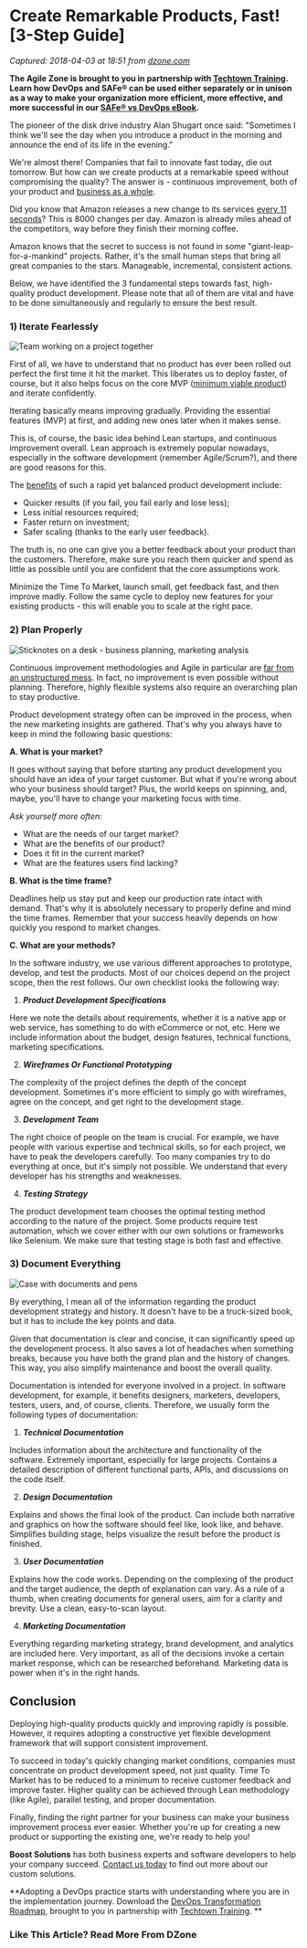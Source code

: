# Create Remarkable Products, Fast! [3-Step Guide]

_Captured: 2018-04-03 at 18:51 from [dzone.com](https://dzone.com/articles/create-remarkable-products-fast-3-step-guide)_

**The Agile Zone is brought to you in partnership with [Techtown Training](https://dzone.com/go?i=275424&u=http%3A%2F%2Ftechtowntraining.com%2F%3Futm_source%3Ddzone%26utm_medium%3Dfooter). Learn how DevOps and SAFe® can be used either separately or in unison as a way to make your organization more efficient, more effective, and more successful in our [SAFe® vs DevOps eBook](https://dzone.com/go?i=275424&u=http%3A%2F%2Fpages.aspeinc.com%2FSAFe-vs-DevOps.html%3Futm_source%3Ddzone%26utm_medium%3Dfooter%26utm_campaign%3Dsafe_vs_devops%26utm_content%3Debook).**

The pioneer of the disk drive industry Alan Shugart once said: "Sometimes I think we'll see the day when you introduce a product in the morning and announce the end of its life in the evening."

We're almost there! Companies that fail to innovate fast today, die out tomorrow. But how can we create products at a remarkable speed without compromising the quality? The answer is - continuous improvement, both of your product and [business as a whole](https://boost.solutions/blog/8-ingredients-perfect-supply-chain/).

Did you know that Amazon releases a new change to its services [every 11 seconds](https://hbr.org/2014/06/how-the-software-industry-redefines-product-management)? This is 8000 changes per day. Amazon is already miles ahead of the competitors, way before they finish their morning coffee.

Amazon knows that the secret to success is not found in some "giant-leap-for-a-mankind" projects. Rather, it's the small human steps that bring all great companies to the stars. Manageable, incremental, consistent actions.

Below, we have identified the 3 fundamental steps towards fast, high-quality product development. Please note that all of them are vital and have to be done simultaneously and regularly to ensure the best result.

### **1) Iterate Fearlessly**

![Team working on a project together](https://boost.solutions/wp-content/uploads/2018/03/Team-Collaboration.png)

First of all, we have to understand that no product has ever been rolled out perfect the first time it hit the market. This liberates us to deploy faster, of course, but it also helps focus on the core MVP ([minimum viable product](https://www.techopedia.com/definition/27809/minimum-viable-product-mvp)) and iterate confidently.

Iterating basically means improving gradually. Providing the essential features (MVP) at first, and adding new ones later when it makes sense.

This is, of course, the basic idea behind Lean startups, and continuous improvement overall. Lean approach is extremely popular nowadays, especially in the software development (remember Agile/Scrum?), and there are good reasons for this.

The [benefits](https://boost.solutions/blog/battle-pm-methodologies-waterfall-vs-agile-vs-scrum/) of such a rapid yet balanced product development include:

  * Quicker results (if you fail, you fail early and lose less);
  * Less initial resources required;
  * Faster return on investment;
  * Safer scaling (thanks to the early user feedback).

The truth is, no one can give you a better feedback about your product than the customers. Therefore, make sure you reach them quicker and spend as little as possible until you are confident that the core assumptions work.

Minimize the Time To Market, launch small, get feedback fast, and then improve madly. Follow the same cycle to deploy new features for your existing products - this will enable you to scale at the right pace.

### 2) Plan Properly

![Sticknotes on a desk - business planning, marketing analysis](https://boost.solutions/wp-content/uploads/2018/03/Business-Planning-Pains-Gains.png)

Continuous improvement methodologies and Agile in particular are [far from an unstructured mess](https://boost.solutions/blog/battle-pm-methodologies-waterfall-vs-agile-vs-scrum/). In fact, no improvement is even possible without planning. Therefore, highly flexible systems also require an overarching plan to stay productive.

Product development strategy often can be improved in the process, when the new marketing insights are gathered. That's why you always have to keep in mind the following basic questions:

**A. What is your market?**

It goes without saying that before starting any product development you should have an idea of your target customer. But what if you're wrong about who your business should target? Plus, the world keeps on spinning, and, maybe, you'll have to change your marketing focus with time.

_Ask yourself more often:_

  * What are the needs of our target market?
  * What are the benefits of our product?
  * Does it fit in the current market?
  * What are the features users find lacking?

**B. What is the time frame?**

Deadlines help us stay put and keep our production rate intact with demand. That's why it is absolutely necessary to properly define and mind the time frames. Remember that your success heavily depends on how quickly you respond to market changes.

**C. What are your methods?**

In the software industry, we use various different approaches to prototype, develop, and test the products. Most of our choices depend on the project scope, then the rest follows. Our own checklist looks the following way:

  1. _**Product Development Specifications**_

Here we note the details about requirements, whether it is a native app or web service, has something to do with eCommerce or not, etc. Here we include information about the budget, design features, technical functions, marketing specifications.

  2. _**Wireframes Or Functional Prototyping**_

The complexity of the project defines the depth of the concept development. Sometimes it's more efficient to simply go with wireframes, agree on the concept, and get right to the development stage.

  3. _**Development Team**_

The right choice of people on the team is crucial. For example, we have people with various expertise and technical skills, so for each project, we have to peak the developers carefully. Too many companies try to do everything at once, but it's simply not possible. We understand that every developer has his strengths and weaknesses.

  4. _**Testing Strategy**_

The product development team chooses the optimal testing method according to the nature of the project. Some products require test automation, which we cover either with our own solutions or frameworks like Selenium. We make sure that testing stage is both fast and effective.

### **3) Document Everything**

![Case with documents and pens](https://boost.solutions/wp-content/uploads/2018/03/Featured-Image2.png)

By everything, I mean all of the information regarding the product development strategy and history. It doesn't have to be a truck-sized book, but it has to include the key points and data.

Given that documentation is clear and concise, it can significantly speed up the development process. It also saves a lot of headaches when something breaks, because you have both the grand plan and the history of changes. This way, you also simplify maintenance and boost the overall quality.

Documentation is intended for everyone involved in a project. In software development, for example, it benefits designers, marketers, developers, testers, users, and, of course, clients. Therefore, we usually form the following types of documentation:

  1. _**Technical Documentation**_

Includes information about the architecture and functionality of the software. Extremely important, especially for large projects. Contains a detailed description of different functional parts, APIs, and discussions on the code itself.

  2. _**Design Documentation**_

Explains and shows the final look of the product. Can include both narrative and graphics on how the software should feel like, look like, and behave. Simplifies building stage, helps visualize the result before the product is finished.

  3. _**User Documentation**_

Explains how the code works. Depending on the complexing of the product and the target audience, the depth of explanation can vary. As a rule of a thumb, when creating documents for general users, aim for a clarity and brevity. Use a clean, easy-to-scan layout.

  4. _**Marketing Documentation**_

Everything regarding marketing strategy, brand development, and analytics are included here. Very important, as all of the decisions invoke a certain market response, which can be researched beforehand. Marketing data is power when it's in the right hands.

## **Conclusion**

Deploying high-quality products quickly and improving rapidly is possible. However, it requires adopting a constructive yet flexible development framework that will support consistent improvement.

To succeed in today's quickly changing market conditions, companies must concentrate on product development speed, not just quality. Time To Market has to be reduced to a minimum to receive customer feedback and improve faster. Higher quality can be achieved through Lean methodology (like Agile), parallel testing, and proper documentation.

Finally, finding the right partner for your business can make your business improvement process ever easier. Whether you're up for creating a new product or supporting the existing one, we're ready to help you!

**Boost Solutions** has both business experts and software developers to help your company succeed. [Contact us today](https://boost.solutions/contact-us/) to find out more about our custom solutions.

**Adopting a DevOps practice starts with understanding where you are in the implementation journey. Download the [DevOps Transformation Roadmap](https://dzone.com/go?i=266427&u=http%3A%2F%2Fpages.techtowntraining.com%2FDevOpsRoadmapDzone_DevOpsTransformationRoadmap.html%3Futm_source%3Ddzone%26utm_medium%3Dheader%26utm_campaign%3Ddevops-transformation), brought to you in partnership with [Techtown Training](https://dzone.com/go?i=266427&u=http%3A%2F%2Fwww.techtowntraining.com%2F). **

### Like This Article? Read More From DZone
